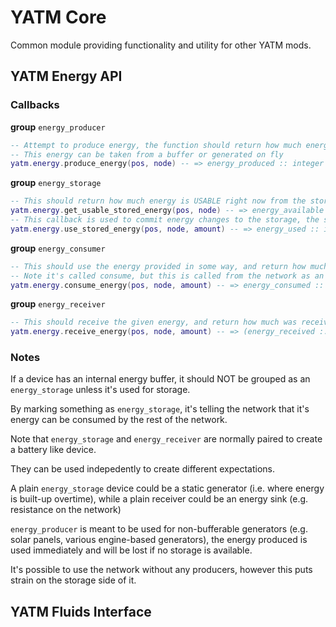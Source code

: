 # YATM Core

Common module providing functionality and utility for other YATM mods.

## YATM Energy API

### Callbacks

__group__ `energy_producer`

```lua
-- Attempt to produce energy, the function should return how much energy is produced
-- This energy can be taken from a buffer or generated on fly
yatm.energy.produce_energy(pos, node) -- => energy_produced :: integer
```

__group__ `energy_storage`

```lua
-- This should return how much energy is USABLE right now from the storage (not it's total capacity)
yatm.energy.get_usable_stored_energy(pos, node) -- => energy_available :: integer
-- This callback is used to commit energy changes to the storage, the storage should subtract as much of the amount as it can and return the amount it was able to subtract.
yatm.energy.use_stored_energy(pos, node, amount) -- => energy_used :: integer
```

__group__ `energy_consumer`

```lua
-- This should use the energy provided in some way, and return how much of that energy was used
-- Note it's called consume, but this is called from the network as an order to the node "consume this energy"
yatm.energy.consume_energy(pos, node, amount) -- => energy_consumed :: integer
```

__group__ `energy_receiver`

```lua
-- This should receive the given energy, and return how much was received
yatm.energy.receive_energy(pos, node, amount) -- => (energy_received :: integer)
```

### Notes

If a device has an internal energy buffer, it should NOT be grouped as an `energy_storage` unless it's used for storage.

By marking something as `energy_storage`, it's telling the network that it's energy can be consumed by the rest of the network.

Note that `energy_storage` and `energy_receiver` are normally paired to create a battery like device.

They can be used indepedently to create different expectations.

A plain `energy_storage` device could be a static generator (i.e. where energy is built-up overtime), while a plain receiver could be an energy sink (e.g. resistance on the network)

`energy_producer` is meant to be used for non-bufferable generators (e.g. solar panels, various engine-based generators), the energy produced is used immediately and will be lost if no storage is available.

It's possible to use the network without any producers, however this puts strain on the storage side of it.

## YATM Fluids Interface
